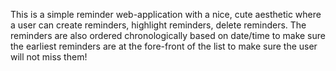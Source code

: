 This is a simple reminder web-application with a nice, cute aesthetic where a user can create reminders, highlight reminders, delete reminders. The reminders are also ordered chronologically based on date/time to make sure the earliest reminders are at the fore-front of the list to make sure the user will not miss them!


